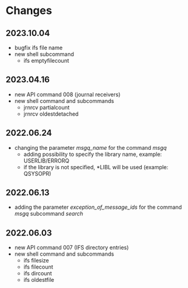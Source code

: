 # Changes

## 2023.10.04

- bugfix ifs file name
- new shell subcommand
  - ifs emptyfilecount

## 2023.04.16

- new API command 008 (journal receivers)
- new shell command and subcommands
  - jrnrcv partialcount
  - jrnrcv oldestdetached

## 2022.06.24

- changing the parameter *msgq_name* for the command *msgq*
  - adding possibility to specify the library name, example: USERLIB/ERRORQ
  - if the library is not specified, *LIBL will be used (example: QSYSOPR)

## 2022.06.13

- adding the parameter *exception_of_message_ids* for the command *msgq* subcommand *search*

## 2022.06.03

- new API command 007 (IFS directory entries)
- new shell command and subcommands
  - ifs filesize
  - ifs filecount
  - ifs dircount
  - ifs oldestfile



